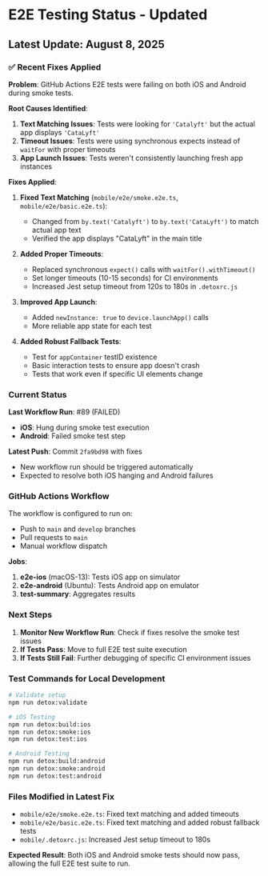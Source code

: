 # E2E Testing Status - Updated

## Latest Update: August 8, 2025

### ✅ Recent Fixes Applied

**Problem**: GitHub Actions E2E tests were failing on both iOS and Android during smoke tests.

**Root Causes Identified**:
1. **Text Matching Issues**: Tests were looking for `'Catalyft'` but the actual app displays `'CataLyft'`
2. **Timeout Issues**: Tests were using synchronous expects instead of `waitFor` with proper timeouts
3. **App Launch Issues**: Tests weren't consistently launching fresh app instances

**Fixes Applied**:

1. **Fixed Text Matching** (`mobile/e2e/smoke.e2e.ts`, `mobile/e2e/basic.e2e.ts`):
   - Changed from `by.text('Catalyft')` to `by.text('CataLyft')` to match actual app text
   - Verified the app displays "CataLyft" in the main title

2. **Added Proper Timeouts**:
   - Replaced synchronous `expect()` calls with `waitFor().withTimeout()`
   - Set longer timeouts (10-15 seconds) for CI environments
   - Increased Jest setup timeout from 120s to 180s in `.detoxrc.js`

3. **Improved App Launch**:
   - Added `newInstance: true` to `device.launchApp()` calls
   - More reliable app state for each test

4. **Added Robust Fallback Tests**:
   - Test for `appContainer` testID existence
   - Basic interaction tests to ensure app doesn't crash
   - Tests that work even if specific UI elements change

### Current Status

**Last Workflow Run**: #89 (FAILED)
- **iOS**: Hung during smoke test execution 
- **Android**: Failed smoke test step

**Latest Push**: Commit `2fa9bd98` with fixes
- New workflow run should be triggered automatically
- Expected to resolve both iOS hanging and Android failures

### GitHub Actions Workflow

The workflow is configured to run on:
- Push to `main` and `develop` branches  
- Pull requests to `main`
- Manual workflow dispatch

**Jobs**:
1. **e2e-ios** (macOS-13): Tests iOS app on simulator
2. **e2e-android** (Ubuntu): Tests Android app on emulator  
3. **test-summary**: Aggregates results

### Next Steps

1. **Monitor New Workflow Run**: Check if fixes resolve the smoke test issues
2. **If Tests Pass**: Move to full E2E test suite execution
3. **If Tests Still Fail**: Further debugging of specific CI environment issues

### Test Commands for Local Development

```bash
# Validate setup
npm run detox:validate

# iOS Testing
npm run detox:build:ios
npm run detox:smoke:ios
npm run detox:test:ios

# Android Testing  
npm run detox:build:android
npm run detox:smoke:android
npm run detox:test:android
```

### Files Modified in Latest Fix

- `mobile/e2e/smoke.e2e.ts`: Fixed text matching and added timeouts
- `mobile/e2e/basic.e2e.ts`: Fixed text matching and added robust fallback tests
- `mobile/.detoxrc.js`: Increased Jest setup timeout to 180s

**Expected Result**: Both iOS and Android smoke tests should now pass, allowing the full E2E test suite to run.